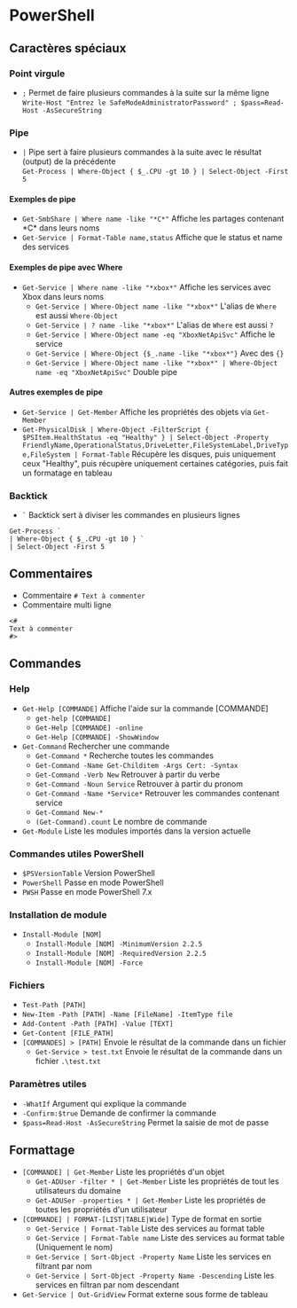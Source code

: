 # PowerShell
## Caractères spéciaux
### Point virgule
- `;` Permet de faire plusieurs commandes à la suite sur la même ligne  
`Write-Host "Entrez le SafeModeAdministratorPassword" ; $pass=Read-Host -AsSecureString`

### Pipe
- `|` Pipe sert à faire plusieurs commandes à la suite avec le résultat (output) de la précédente  
`Get-Process | Where-Object { $_.CPU -gt 10 } | Select-Object -First 5`

#### Exemples de pipe
- `Get-SmbShare | Where name -like "*C*"` Affiche les partages contenant \*C\* dans leurs noms
- `Get-Service | Format-Table name,status` Affiche que le status et name des services

#### Exemples de pipe avec Where
- `Get-Service | Where name -like "*xbox*"` Affiche les services avec Xbox dans leurs noms
  - `Get-Service | Where-Object name -like "*xbox*"` L'alias de `Where` est aussi `Where-Object`
  - `Get-Service | ? name -like "*xbox*"` L'alias de `Where` est aussi `?`
  - `Get-Service | Where-Object name -eq "XboxNetApiSvc"` Affiche le service 
  - `Get-Service | Where-Object {$_.name -like "*xbox*"}` Avec des `{}`
  - `Get-Service | Where-Object name -like "*xbox*" | Where-Object name -eq "XboxNetApiSvc"` Double pipe

#### Autres exemples de pipe
- `Get-Service | Get-Member` Affiche les propriétés des objets via `Get-Member`
- `Get-PhysicalDisk | Where-Object -FilterScript { $PSItem.HealthStatus -eq "Healthy" } | Select-Object -Property FriendlyName,OperationalStatus,DriveLetter,FileSystemLabel,DriveType,FileSystem | Format-Table` Récupère les disques, puis uniquement ceux "Healthy", puis récupère uniquement certaines catégories, puis fait un formatage en tableau

### Backtick
- `` ` `` Backtick sert à diviser les commandes en plusieurs lignes
```
Get-Process `
| Where-Object { $_.CPU -gt 10 } `
| Select-Object -First 5
```

## Commentaires
- Commentaire `# Text à commenter` 
- Commentaire multi ligne
```
<#
Text à commenter
#>
```

## Commandes
### Help
- `Get-Help [COMMANDE]` Affiche l'aide sur la commande [COMMANDE]
  - `get-help [COMMANDE]`
  - `Get-Help [COMMANDE] -online`
  - `Get-Help [COMMANDE] -ShowWindow`
- `Get-Command` Rechercher une commande
  - `Get-Command *` Recherche toutes les commandes
  - `Get-Command -Name Get-Childitem -Args Cert: -Syntax`
  - `Get-Command -Verb New` Retrouver à partir du verbe
  - `Get-Command -Noun Service` Retrouver à partir du pronom
  - `Get-Command -Name *Service*` Retrouver les commandes contenant service
  - `Get-Command New-*`
  - `(Get-Command).count` Le nombre de commande
- `Get-Module` Liste les modules importés dans la version actuelle
### Commandes utiles PowerShell
- `$PSVersionTable` Version PowerShell
- `PowerShell` Passe en mode PowerShell
- `PWSH` Passe en mode PowerShell 7.x
### Installation de module
- `Install-Module [NOM]`
  - `Install-Module [NOM] -MinimumVersion 2.2.5`
  - `Install-Module [NOM] -RequiredVersion 2.2.5`
  - `Install-Module [NOM] -Force`
### Fichiers
- `Test-Path [PATH]`
- `New-Item -Path [PATH] -Name [FileName] -ItemType file`
- `Add-Content -Path [PATH] -Value [TEXT]`
- `Get-Content [FILE_PATH]`
- `[COMMANDES] > [PATH]` Envoie le résultat de la commande dans un fichier
  - `Get-Service > test.txt` Envoie le résultat de la commande dans un fichier `.\test.txt`
### Paramètres utiles
- `-WhatIf` Argument qui explique la commande
- `-Confirm:$true` Demande de confirmer la commande
- `$pass=Read-Host -AsSecureString` Permet la saisie de mot de passe

## Formattage
- `[COMMANDE] | Get-Member` Liste les propriétés d'un objet
  - `Get-ADUser -filter * | Get-Member` Liste les propriétés de tout les utilisateurs du domaine
  - `Get-ADUSer -properties * | Get-Member` Liste les propriétés de toutes les propriétés d'un utilisateur
- `[COMMANDE] | FORMAT-[LIST|TABLE|Wide]` Type de format en sortie
  - `Get-Service | Format-Table` Liste des services au format table
  - `Get-Service | Format-Table name` Liste des services au format table (Uniquement le nom)
  - `Get-Service | Sort-Object -Property Name` Liste les services en filtrant par nom
  - `Get-Service | Sort-Object -Property Name -Descending` Liste les services en filtran par nom descendant
- `Get-Service | Out-GridView` Format externe sous forme de tableau